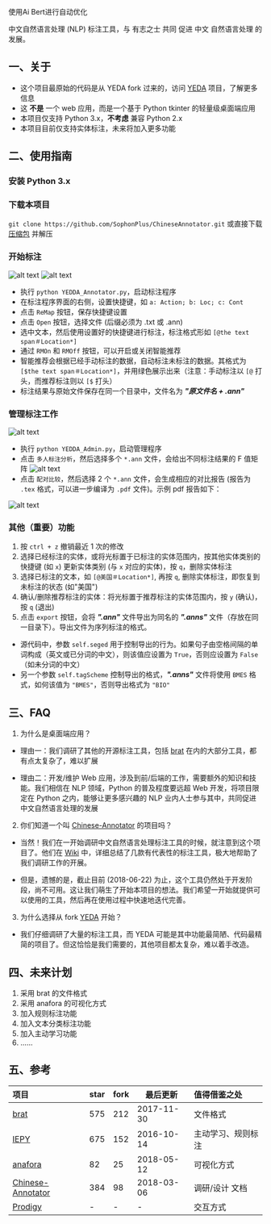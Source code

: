 使用Ai Bert进行自动优化



中文自然语言处理 (NLP) 标注工具，与 有志之士 共同 促进 中文 自然语言处理 的 发展。

## 一、关于
- 这个项目最原始的代码是从 YEDA fork 过来的，访问 [YEDA](https://github.com/jiesutd/YEDDA) 项目，了解更多信息
- 这 **不是** 一个 web 应用，而是一个基于 Python tkinter 的轻量级桌面端应用
- 本项目仅支持 Python 3.x，**不考虑** 兼容 Python 2.x
- 本项目目前仅支持实体标注，未来将加入更多功能

## 二、使用指南

### 安装 Python 3.x

### 下载本项目

`git clone https://github.com/SophonPlus/ChineseAnnotator.git` 或直接下载 [压缩包](https://github.com/SophonPlus/ChineseAnnotator/archive/master.zip) 并解压

### 开始标注
![alt text](https://github.com/SophonPlus/ChineseAnnotator/blob/master/EnglishInterface.png "标注英文")
![alt text](https://github.com/SophonPlus/ChineseAnnotator/blob/master/ChineseInterface.png "标注中文")

- 执行 `python YEDDA_Annotator.py`，启动标注程序
- 在标注程序界面的右侧，设置快捷键，如 `a: Action; b: Loc; c: Cont`
- 点击 `ReMap` 按钮，保存快捷键设置
- 点击 `Open` 按钮，选择文件 (后缀必须为 .txt 或 .ann)
- 选中文本，然后使用设置好的快捷键进行标注，标注格式形如 `[@the text span＃Location*]`
- 通过 `RMOn` 和 `RMOff` 按钮，可以开启或关闭智能推荐
- 智能推荐会根据已经手动标注的数据，自动标注未标注的数据。其格式为 `[$the text span＃Location*]`，并用绿色展示出来（注意：手动标注以 `[@` 打头，而推荐标注则以 `[$` 打头）
- 标注结果与原始文件保存在同一个目录中，文件名为 ***"原文件名 + .ann"***

### 管理标注工作
![alt text](https://github.com/SophonPlus/ChineseAnnotator/blob/master/AdminInterface.png "管理员界面")

- 执行 `python YEDDA_Admin.py`，启动管理程序
- 点击 `多人标注分析`，然后选择多个 `*.ann` 文件，会给出不同标注结果的 F 值矩阵
 ![alt text](https://github.com/SophonPlus/ChineseAnnotator/blob/master/resultMatrix.png "结果矩阵")
- 点击 `配对比较`，然后选择 2 个 `*.ann` 文件，会生成相应的对比报告 (报告为 `.tex` 格式，可以进一步编译为 `.pdf` 文件)。示例 pdf 报告如下：

![alt text](https://github.com/SophonPlus/ChineseAnnotator/blob/master/detailReport.png "详细报告")

### 其他（重要）功能
1. 按 `ctrl + z` 撤销最近 1 次的修改
2. 选择已经标注的实体，或将光标置于已标注的实体范围内，按其他实体类别的快捷键 (如 `x`) 更新实体类别 (与 `x` 对应的实体)，按 `q`，删除实体标注
3. 选择已标注的文本，如 `[@美国＃Location*]`, 再按 `q`, 删除实体标注，即恢复到未标注的状态 (如"美国")
4. 确认/删除推荐标注的实体：将光标置于推荐标注的实体范围内，按 `y` (确认)，按 `q` (退出)
5. 点击 `export` 按钮，会将 ***".ann"*** 文件导出为同名的 ***".anns"*** 文件（存放在同一目录下）。导出文件为序列标注的格式。
  - 源代码中，参数 `self.seged` 用于控制导出的行为。如果句子由空格间隔的单词构成（英文或已分词的中文），则该值应设置为 `True`，否则应设置为 `False`（如未分词的中文）
  - 另一个参数 `self.tagScheme` 控制导出的格式，***".anns"*** 文件将使用 `BMES` 格式，如何该值为 `"BMES"`，否则导出格式为 `"BIO"`

## 三、FAQ
1. 为什么是桌面端应用？

  - 理由一：我们调研了其他的开源标注工具，包括 [brat](https://github.com/nlplab/brat) 在内的大部分工具，都有点太复杂了，难以扩展

  - 理由二：开发/维护 Web 应用，涉及到前/后端的工作，需要额外的知识和技能。我们相信在 NLP 领域，Python 的普及程度要远超 Web 开发，将项目限定在 Python 之内，能够让更多感兴趣的 NLP 业内人士参与其中，共同促进中文自然语言处理的发展

2. 你们知道一个叫 [Chinese-Annotator]( https://github.com/crownpku/Chinese-Annotator) 的项目吗？

  - 当然！我们在一开始调研中文自然语言处理标注工具的时候，就注意到这个项目了。他们在 [Wiki](https://github.com/crownpku/Chinese-Annotator/wiki/Annotator-Examples) 中，详细总结了几款有代表性的标注工具，极大地帮助了我们调研工作的开展。

  - 但是，遗憾的是，截止目前 (2018-06-22) 为止，这个工具仍然处于开发阶段，尚不可用。这让我们萌生了开始本项目的想法。我们希望一开始就提供可以使用的工具，然后再在使用过程中快速地迭代完善。

3. 为什么选择从 fork [YEDA](https://github.com/jiesutd/YEDDA) 开始？
  - 我们仔细调研了大量的标注工具，而 YEDA 可能是其中功能最简陋、代码最精简的项目了。但这恰恰是我们需要的，其他项目都太复杂，难以着手改造。

## 四、未来计划
1. 采用 brat 的文件格式
2. 采用 anafora 的可视化方式
3. 加入规则标注功能
4. 加入文本分类标注功能
5. 加入主动学习功能
6. ……

## 五、参考
| 项目 | star | fork | 最后更新 | 值得借鉴之处 |
| :---- | --- | ----- | ------- | :----------- |
| [brat](https://github.com/nlplab/brat) | 575 | 212 | 2017-11-30 | 文件格式 |
| [IEPY](https://github.com/machinalis/iepy) | 675 | 152 | 2016-10-14 | 主动学习、规则标注 |
| [anafora](https://github.com/weitechen/anafora) | 82 | 25 | 2018-05-12 | 可视化方式 |
| [Chinese-Annotator](https://github.com/crownpku/Chinese-Annotator) | 384 | 98 | 2018-03-06 | 调研/设计 文档 |
| [Prodigy](https://prodi.gy/) | - | - | - | 交互方式 |

